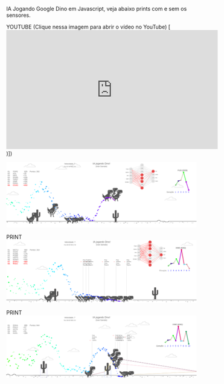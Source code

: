 IA Jogando Google Dino em Javascript, veja abaixo prints com e sem os sensores.



YOUTUBE (Clique nessa imagem para abrir o vídeo no YouTube)
[<iframe width="560" height="315" src="https://www.youtube.com/embed/_Hvofo-71D4" title="YouTube video player" frameborder="0" allow="accelerometer; autoplay; clipboard-write; encrypted-media; gyroscope; picture-in-picture" allowfullscreen></iframe>)])


[![Watch the video](src/assets/asset1.png)](https://youtu.be/_Hvofo-71D4)

PRINT
![Alt text](src/assets/asset2.png?raw=true "Dino")

PRINT
![Alt text](src/assets/asset3.png?raw=true "Dino")